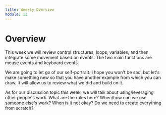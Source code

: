 ```yaml
---
title: Weekly Overview
module: 12
---
```


# Overview

This week we will review control structures, loops, variables, and then integrate some movement based on events.  The two main functions are mouse events and keyboard events.

We are going to let go of our self-portrait.  I hope you won't be sad, but let's make something new so that you have another example from which you can draw.  It will allow us to review what we did and build on it.

As for our discussion topic this week, we will talk about using/leveraging other people's work.  What are the rules here?  When/how can we use someone else's work?  When is it not okay? Do we need to create everything from scratch?  